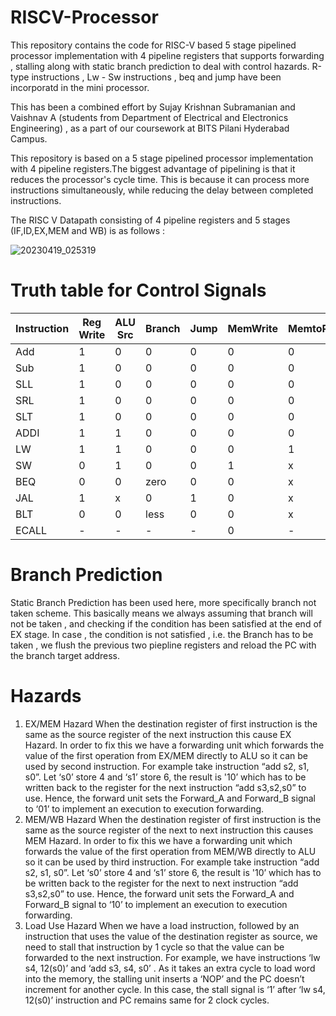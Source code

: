 # RISCV-Processor

This repository contains the code for RISC-V based 5 stage pipelined processor implementation with 4 pipeline registers that supports forwarding , stalling along with static branch prediction to deal with control hazards. R-type instructions , Lw - Sw instructions , beq and jump have been incorporatd in the mini processor.

This has been a combined effort by Sujay Krishnan Subramanian and Vaishnav A (students from Department of Electrical and Electronics Engineering) , as a part of our coursework at BITS Pilani Hyderabad Campus.

This repository is based on a 5 stage pipelined processor implementation with 4 pipeline registers.The biggest advantage of pipelining is that it reduces the processor's cycle time. This is because it can process more instructions simultaneously, while reducing the delay between completed instructions.

The RISC V Datapath consisting of 4 pipeline registers and 5 stages (IF,ID,EX,MEM and WB) is as follows :

![20230419_025319](https://github.com/SujaySubbu/RISCV-Processor/assets/134432333/72a15fe2-dc03-4e8a-9174-56fa637be382)

# Truth table for Control Signals

| Instruction | Reg Write | ALU Src | Branch | Jump | MemWrite | MemtoReg | MemRead | ALU Control | ECALL |
| ------------- | ------------- | ------------- | ------------- | ------------- | ------------- | ------------- | ------------- | ------------- | ------------- |
| Add	| 1	| 0	| 0 |	0 |	0 |	0 |	0	| 0000 | 0 |
| Sub	| 1	| 0	| 0 |	0 |	0 |	0 |	0	| 0001 | 0 |
| SLL	| 1	| 0	| 0 |	0 |	0 |	0 |	0	| 0010 | 0 |
| SRL	| 1	| 0	| 0 |	0 |	0 |	0 |	0	| 0011 | 0 |
| SLT	| 1	| 0	| 0 |	0 |	0 |	0 |	0	| 0100 | 0 |
| ADDI | 1	| 1	| 0 |	0 |	0 |	0 |	0	| 0000 | 0 |
| LW | 1	| 1	| 0 |	0 |	0 |	1 |	1	| 0000 | 0 |
| SW | 0	| 1	| 0 |	0 |	1 |	x |	0	| 0000 | 0 |
| BEQ	| 0	| 0	| zero |	0 |	0 |	x |	0	| 0001 | 0 |
| JAL	| 1	| x	| 0 |	1 |	0 |	x |	0	| xxxx | 0 |
| BLT	| 0	| 0	| less |	0 |	0 |	x |	0	| 0001 | 0 |
| ECALL | -	| -	| - |	- |	0 |	- |	-	| ---- | 1 |

# Branch Prediction
Static Branch Prediction has been used here, more specifically branch not taken scheme. This basically means we always assuming that branch will not be taken , and checking if the condition has been satisfied at the end of EX stage. In case , the condition is not satisfied , i.e. the Branch has to be taken , we flush the previous two piepline registers and reload the PC with the branch target address.

# Hazards
1. EX/MEM Hazard
   When the destination register of first instruction is the same as the source register of the next instruction this cause EX Hazard. In order to fix this we have a forwarding unit which forwards the value of the first operation from EX/MEM directly to ALU so it can be used by second instruction. For example take instruction “add s2, s1, s0”. Let ‘s0’ store 4 and ‘s1’ store 6, the result is '10’ which has to be written back to the register for the next instruction “add s3,s2,s0” to use. Hence, the forward unit sets the Forward_A and Forward_B signal to ‘01’ to implement an execution to execution forwarding.
2. MEM/WB Hazard
   When the destination register of first instruction is the same as the source register of the next to next instruction this causes MEM Hazard. In order to fix this we have a forwarding unit which forwards the value of the first operation from MEM/WB directly to ALU so it can be used by third instruction. For example take instruction “add s2, s1, s0”. Let ‘s0’ store 4 and ‘s1’ store 6, the result is '10’ which has to be written back to the register for the next to next instruction “add s3,s2,s0” to use. Hence, the forward unit sets the Forward_A and Forward_B signal to ‘10’ to implement an execution to execution forwarding.
3. Load Use Hazard
   When we have a load instruction, followed by an instruction that uses the value of the destination register as source, we need to stall that instruction by 1 cycle so that the value can be forwarded to the next instruction. For example, we have instructions ‘lw s4, 12(s0)’ and ‘add s3, s4, s0’ . As it takes an extra cycle to load word into the memory, the stalling unit inserts a ‘NOP’ and the PC doesn’t increment for another cycle. In this case, the stall signal is ‘1’ after ‘lw s4, 12(s0)’ instruction and PC remains same for 2 clock cycles.





